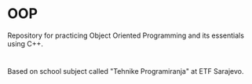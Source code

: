 # OOP
Repository for practicing Object Oriented Programming and its essentials using C++.
#
Based on school subject called "Tehnike Programiranja" at ETF Sarajevo.

